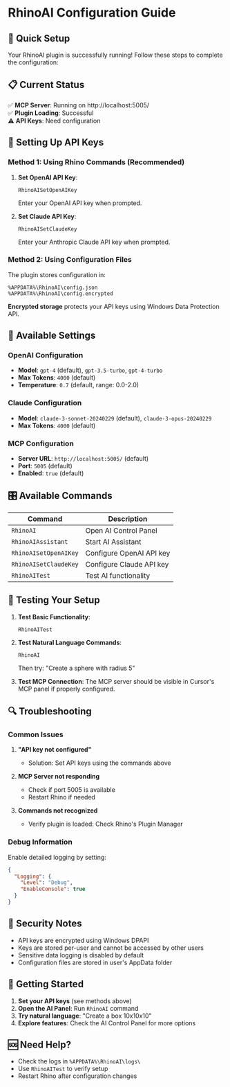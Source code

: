 # RhinoAI Configuration Guide

## 🚀 Quick Setup

Your RhinoAI plugin is successfully running! Follow these steps to complete the configuration:

## 📋 Current Status
✅ **MCP Server**: Running on http://localhost:5005/  
✅ **Plugin Loading**: Successful  
⚠️ **API Keys**: Need configuration  

## 🔑 Setting Up API Keys

### Method 1: Using Rhino Commands (Recommended)

1. **Set OpenAI API Key**:
   ```
   RhinoAISetOpenAIKey
   ```
   Enter your OpenAI API key when prompted.

2. **Set Claude API Key**:
   ```
   RhinoAISetClaudeKey
   ```
   Enter your Anthropic Claude API key when prompted.

### Method 2: Using Configuration Files

The plugin stores configuration in:
```
%APPDATA%\RhinoAI\config.json
%APPDATA%\RhinoAI\config.encrypted
```

**Encrypted storage** protects your API keys using Windows Data Protection API.

## 🔧 Available Settings

### OpenAI Configuration
- **Model**: `gpt-4` (default), `gpt-3.5-turbo`, `gpt-4-turbo`
- **Max Tokens**: `4000` (default)
- **Temperature**: `0.7` (default, range: 0.0-2.0)

### Claude Configuration  
- **Model**: `claude-3-sonnet-20240229` (default), `claude-3-opus-20240229`
- **Max Tokens**: `4000` (default)

### MCP Configuration
- **Server URL**: `http://localhost:5005/` (default)
- **Port**: `5005` (default)
- **Enabled**: `true` (default)

## 🎛️ Available Commands

| Command | Description |
|---------|-------------|
| `RhinoAI` | Open AI Control Panel |
| `RhinoAIAssistant` | Start AI Assistant |
| `RhinoAISetOpenAIKey` | Configure OpenAI API key |
| `RhinoAISetClaudeKey` | Configure Claude API key |
| `RhinoAITest` | Test AI functionality |

## 🧪 Testing Your Setup

1. **Test Basic Functionality**:
   ```
   RhinoAITest
   ```

2. **Test Natural Language Commands**:
   ```
   RhinoAI
   ```
   Then try: "Create a sphere with radius 5"

3. **Test MCP Connection**:
   The MCP server should be visible in Cursor's MCP panel if properly configured.

## 🔍 Troubleshooting

### Common Issues

1. **"API key not configured"**
   - Solution: Set API keys using the commands above

2. **MCP Server not responding**
   - Check if port 5005 is available
   - Restart Rhino if needed

3. **Commands not recognized**
   - Verify plugin is loaded: Check Rhino's Plugin Manager

### Debug Information

Enable detailed logging by setting:
```json
{
  "Logging": {
    "Level": "Debug",
    "EnableConsole": true
  }
}
```

## 🔐 Security Notes

- API keys are encrypted using Windows DPAPI
- Keys are stored per-user and cannot be accessed by other users
- Sensitive data logging is disabled by default
- Configuration files are stored in user's AppData folder

## 🚀 Getting Started

1. **Set your API keys** (see methods above)
2. **Open the AI Panel**: Run `RhinoAI` command
3. **Try natural language**: "Create a box 10x10x10"
4. **Explore features**: Check the AI Control Panel for more options

## 🆘 Need Help?

- Check the logs in `%APPDATA%\RhinoAI\logs\`
- Use `RhinoAITest` to verify setup
- Restart Rhino after configuration changes 